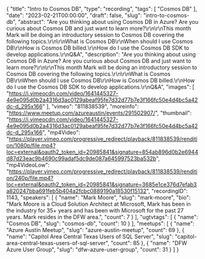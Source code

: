 {
  "title": "Intro to Cosmos DB",
  "type": "recording",
  "tags": [
    "Cosmos DB"
  ],
  "date": "2023-02-21T00:00:00",
  "draft": false,
  "slug": "intro-to-cosmos-db",
  "abstract": "Are you thinking about using Cosmos DB in Azure? Are you curious about Cosmos DB and just want to learn more?\r\n\r\nThis month Mark will be doing an introductory session to Cosmos DB covering the following topics.\r\n\r\nWhat is Cosmos DB\r\nWhen should I use Cosmos DB\r\nHow is Cosmos DB billed.\r\nHow do I use the Cosmos DB SDK to develop applications.\r\nQ&A",
  "description": "Are you thinking about using Cosmos DB in Azure? Are you curious about Cosmos DB and just want to learn more?\r\n\r\nThis month Mark will be doing an introductory session to Cosmos DB covering the following topics.\r\n\r\nWhat is Cosmos DB\r\nWhen should I use Cosmos DB\r\nHow is Cosmos DB billed.\r\nHow do I use the Cosmos DB SDK to develop applications.\r\nQ&A",
  "images": [
    "https://i.vimeocdn.com/video/1641445327-4e9e095d0b2a4316d3ac0129abeaf95fe7d32d77b7e3f166fc50e4d4bc5a42dc-d_295x166"
  ],
  "vimeo": "811838539",
  "moreinfo": "https://www.meetup.com/azureaustin/events/291502907/",
  "thumbnail": "https://i.vimeocdn.com/video/1641445327-4e9e095d0b2a4316d3ac0129abeaf95fe7d32d77b7e3f166fc50e4d4bc5a42dc-d_295x166",
  "mp4Video": "https://player.vimeo.com/progressive_redirect/playback/811838539/rendition/1080p/file.mp4?loc=external&oauth2_token_id=20985841&signature=854ab896d0b2e6944d87d23eac9b4690c99adaf5dc9de087a645997523ba532b",
  "mp4VideoLow": "https://player.vimeo.com/progressive_redirect/playback/811838539/rendition/240p/file.mp4?loc=external&oauth2_token_id=20985841&signature=3685e1ce376d7efab3a820247bba691feb5b404a2fcbc0889190a18530f15132",
  "recordingID": 1143,
  "speakers": [
    {
      "name": "Mark Moore",
      "slug": "mark-moore",
      "bio": "Mark Moore is a Cloud Solution Architect at Microsoft, Mark has been in the industry for 35+ years and has been with Microsoft for the past 27 years. Mark resides in the DFW area.",
      "count": 7
    }
  ],
  "ugtvtags": [
    {
      "name": "Cosmos DB",
      "slug": "cosmos-db",
      "count": 10
    }
  ],
  "meetups": [
    {
      "name": "Azure Austin Meetup",
      "slug": "azure-austin-meetup",
      "count": 69
    },
    {
      "name": "Capitol Area Central Texas Users of SQL Server",
      "slug": "capitol-area-central-texas-users-of-sql-server",
      "count": 85
    },
    {
      "name": "DFW Azure User Group",
      "slug": "dfw-azure-user-group",
      "count": 31
    }
  ]
}